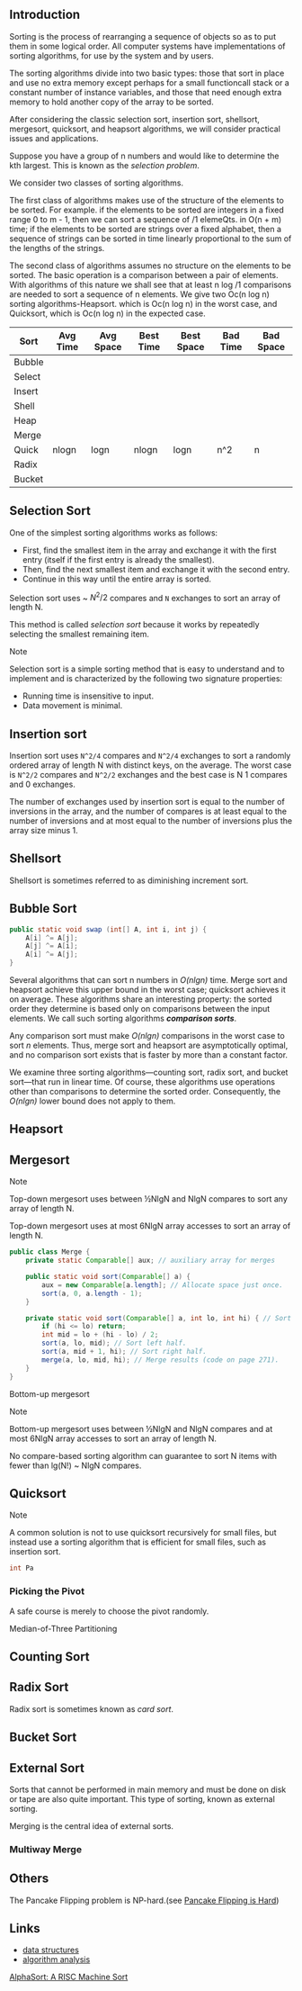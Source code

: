 ## Introduction

Sorting is the process of rearranging a sequence of objects so as to put them in some logical order.
All computer systems have implementations of sorting algorithms, for use by the system and by users.

The sorting algorithms divide into two basic types:
those that sort in place and use no extra memory except perhaps for a small functioncall stack or a constant number of instance variables,
and those that need enough extra memory to hold another copy of the array to be sorted.

After considering the classic selection sort, insertion sort, shellsort, mergesort, quicksort, and heapsort algorithms, we will consider practical issues and applications.

Suppose you have a group of n numbers and would like to determine the kth largest. This is known as the _selection problem_.

We consider two classes of sorting algorithms. 

The first class of algorithms makes use of the structure of the elements to be sorted.
For example. if the elements to be sorted are integers in a fixed range 0 to m - 1, then we can sort a sequence of /1 elemeQts. in O(n + m) time; 
if the elements to be sorted are strings over a fixed alphabet, then a sequence of strings can be sorted in time linearly proportional to the sum of the lengths of the strings.

The second class of algorithms assumes no structure on the elements to be sorted. The basic operation is a comparison between a pair of elements.
With algorithms of this nature we shall see that at least n log /1 comparisons are needed to sort a sequence of n elements. 
We give two Oc(n log n) sorting algorithms-Heapsort. which is Oc(n log n) in the worst case, and Quicksort, which is Oc(n log n) in the expected case.

| Sort   | Avg Time | Avg Space | Best Time | Best Space | Bad Time | Bad Space |
| -------- | ---------- | ----------- | ----------- | ------------ | ---------- | ----------- |
| Bubble |          |           |           |            |          |           |
| Select |          |           |           |            |          |           |
| Insert |          |           |           |            |          |           |
| Shell  |          |           |           |            |          |           |
| Heap   |          |           |           |            |          |           |
| Merge  |          |           |           |            |          |           |
| Quick  | nlogn    | logn      | nlogn     | logn       | n^2      | n         |
| Radix  |          |           |           |            |          |           |
| Bucket |          |           |           |            |          |           |

## Selection Sort

One of the simplest sorting algorithms works as follows:

- First, find the smallest item in the array and exchange it with the first entry (itself if the first entry is already the smallest).
- Then, find the next smallest item and exchange it with the second entry.
- Continue in this way until the entire array is sorted.

Selection sort uses ~ $N^2/2$ compares and `N` exchanges to sort an array of length N.

This method is called _selection sort_ because it works by repeatedly selecting the smallest remaining item.

> [!NOTE]
>
> Selection sort is a simple sorting method that is easy to understand and to implement and is characterized by the following two signature properties:
>
> - Running time is insensitive to input.
> - Data movement is minimal.

## Insertion sort

Insertion sort uses `N^2/4` compares and `N^2/4` exchanges to sort a randomly ordered array of length N with distinct keys, on the average.
The worst case is `N^2/2` compares and `N^2/2` exchanges and the best case is N  1 compares and 0 exchanges.

The number of exchanges used by insertion sort is equal to the number of inversions in the array,
and the number of compares is at least equal to the number of inversions and at most equal to the number of inversions plus the array size minus 1.

## Shellsort

Shellsort is sometimes referred to as diminishing increment sort.

## Bubble Sort

```java
public static void swap (int[] A, int i, int j) {
	A[i] ^= A[j];
	A[j] ^= A[i];
	A[i] ^= A[j];
}
```

Several algorithms that can sort n numbers in *O(nlgn)* time.
Merge sort and heapsort achieve this upper bound in the worst case; quicksort achieves it on average.
These algorithms share an interesting property: the sorted order they determine is based only on comparisons between the input elements.
We call such sorting algorithms ***comparison sorts***.

Any comparison sort must make *O(nlgn)*
comparisons in the worst case to sort *n* elements.
Thus, merge sort and heapsort are asymptotically optimal, and no comparison sort exists that is faster by more than a constant factor.

We examine three sorting algorithms—counting sort, radix sort, and bucket sort—that run in linear time.
Of course, these algorithms use operations other than comparisons to determine the sorted order.
Consequently, the *O(nlgn)* lower bound does not apply to them.

## Heapsort

## Mergesort

> [!NOTE]
>
> Top-down mergesort uses between ½NlgN and NlgN compares to sort any array of length N.
>
> Top-down mergesort uses at most 6NlgN array accesses to sort an array of length N.

```java
public class Merge {
    private static Comparable[] aux; // auxiliary array for merges

    public static void sort(Comparable[] a) {
        aux = new Comparable[a.length]; // Allocate space just once.
        sort(a, 0, a.length - 1);
    }

    private static void sort(Comparable[] a, int lo, int hi) { // Sort a[lo..hi].
        if (hi <= lo) return;
        int mid = lo + (hi - lo) / 2;
        sort(a, lo, mid); // Sort left half.
        sort(a, mid + 1, hi); // Sort right half.
        merge(a, lo, mid, hi); // Merge results (code on page 271).
    }
}
```

Bottom-up mergesort

> [!NOTE]
>
> Bottom-up mergesort uses between ½NlgN and NlgN compares and at most 6NlgN array accesses to sort an array of length N.

No compare-based sorting algorithm can guarantee to sort N items with fewer than lg(N!) ~ NlgN compares.

## Quicksort

> [!NOTE]
>
> A common solution is not to use quicksort recursively for small files, but instead use a sorting algorithm that is efficient for small files, such as insertion sort.

```cpp
int Pa
```

### Picking the Pivot

A safe course is merely to choose the pivot randomly.

Median-of-Three Partitioning

## Counting Sort

## Radix Sort

Radix sort is sometimes known as *card sort*.





## Bucket Sort

## External Sort

Sorts that cannot be performed in main memory and must be done on disk or tape are also quite important. This type of sorting, known as external sorting.

Merging is the central idea of external sorts.

### Multiway Merge



## Others

The Pancake Flipping problem is NP-hard.(see [Pancake Flipping is Hard](https://arxiv.org/pdf/1111.0434v1.pdf))

## Links

- [data structures](/docs/CS/Algorithms/Algorithms.md?id=data-structures)
- [algorithm analysis](/docs/CS/Algorithms/Algorithms.md?id=algorithm-analysis)


[AlphaSort: A RISC Machine Sort](https://courses.cs.washington.edu/courses/cse590q/05wi/paper/p233-nyberg.pdf)